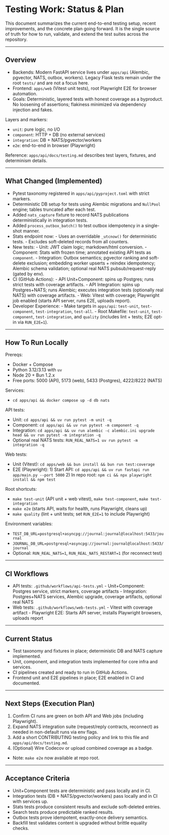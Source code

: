 # Testing Work: Status & Plan

This document summarizes the current end-to-end testing setup, recent improvements, and the concrete plan going forward. It is the single source of truth for how to run, validate, and extend the test suites across the repository.

---

## Overview

- Backends: Modern FastAPI service lives under `apps/api` (Alembic, pgvector, NATS, outbox, workers). Legacy Flask tests remain under the root `tests/` and are not a focus here.
- Frontend: `apps/web` (Vitest unit tests), root Playwright E2E for browser automation.
- Goals: Deterministic, layered tests with honest coverage as a byproduct. No loosening of assertions; flakiness minimized via dependency injection and fakes.

Layers and markers:
- `unit`: pure logic, no I/O
- `component`: HTTP + DB (no external services)
- `integration`: DB + NATS/pgvector/workers
- `e2e`: end-to-end in browser (Playwright)

Reference: `apps/api/docs/testing.md` describes test layers, fixtures, and determinism details.

---

## What Changed (Implemented)

- Pytest taxonomy registered in `apps/api/pyproject.toml` with strict markers.
- Deterministic DB setup for tests using Alembic migrations and `NullPool` engine; tables truncated after each test.
- Added `nats_capture` fixture to record NATS publications deterministically in integration tests.
- Added `process_outbox_batch()` to test outbox idempotency in a single-shot manner.
- Stats endpoint now:
      - Uses an overridable `_utcnow()` for deterministic tests.
      - Excludes soft-deleted records from all counters.
- New tests:
      - Unit: JWT claim logic; markdown/html conversion.
      - Component: Stats with frozen time; annotated existing API tests as `component`.
      - Integration: Outbox semantics; pgvector ranking and soft-delete exclusion; embedding worker upserts + reindex idempotency; Alembic schema validation; optional real NATS pubsub/request-reply (gated by env).
- CI (GitHub Actions):
      - API Unit+Component: spins up Postgres; runs strict tests with coverage artifacts.
      - API Integration: spins up Postgres+NATS; runs Alembic; executes integration tests (optionally real NATS) with coverage artifacts.
      - Web: Vitest with coverage; Playwright job enabled (starts API server, runs E2E, uploads report).
- Developer Experience:
      - Make targets in `apps/api`: `test-unit`, `test-component`, `test-integration`, `test-all`.
      - Root Makefile: `test-unit`, `test-component`, `test-integration`, and `quality` (includes lint + tests; E2E opt-in via `RUN_E2E=1`).

---

## How To Run Locally

Prereqs:
- Docker + Compose
- Python 3.12/3.13 with `uv`
- Node 20 + Bun 1.2.x
- Free ports: 5000 (API), 5173 (web), 5433 (Postgres), 4222/8222 (NATS)

Services:
- `cd apps/api && docker compose up -d db nats`

API tests:
- Unit: `cd apps/api && uv run pytest -m unit -q`
- Component: `cd apps/api && uv run pytest -m component -q`
- Integration: `cd apps/api && uv run alembic -c alembic.ini upgrade head && uv run pytest -m integration -q`
- Optional real NATS tests: `RUN_REAL_NATS=1 uv run pytest -m integration -q`

Web tests:
- Unit (Vitest): `cd apps/web && bun install && bun run test:coverage`
- E2E (Playwright):
        1) Start API: `cd apps/api && uv run fastapi run app/main.py --port 5000`
        2) In repo root: `npm ci && npx playwright install && npm test`

Root shortcuts:
- `make test-unit` (API unit + web vitest), `make test-component`, `make test-integration`
- `make e2e` (starts API, waits for health, runs Playwright, cleans up)
- `make quality` (lint + unit tests; set `RUN_E2E=1` to include Playwright)

Environment variables:
- `TEST_DB_URL=postgresql+asyncpg://journal:journal@localhost:5433/journal`
- `JOURNAL_DB_URL=postgresql+asyncpg://journal:journal@localhost:5433/journal`
- Optional: `RUN_REAL_NATS=1`, `RUN_REAL_NATS_RESTART=1` (for reconnect test)

---

## CI Workflows

- API tests: `.github/workflows/api-tests.yml`
      - Unit+Component: Postgres service, strict markers, coverage artifacts
      - Integration: Postgres+NATS services, Alembic upgrade, coverage artifacts, optional real NATS
- Web tests: `.github/workflows/web-tests.yml`
      - Vitest with coverage artifact
      - Playwright E2E: Starts API server, installs Playwright browsers, uploads report

---

## Current Status

- Test taxonomy and fixtures in place; deterministic DB and NATS capture implemented.
- Unit, component, and integration tests implemented for core infra and services.
- CI pipelines created and ready to run in GitHub Actions.
- Frontend unit and E2E pipelines in place; E2E enabled in CI and documented.

---

## Next Steps (Execution Plan)

1) Confirm CI runs are green on both API and Web jobs (including Playwright).
2) Expand NATS integration suite (request/reply contracts, reconnect) as needed in non-default runs via env flags.
3) Add a short CONTRIBUTING testing policy and link to this file and `apps/api/docs/testing.md`.
4) (Optional) Wire Codecov or upload combined coverage as a badge.
- Note: `make e2e` now available at repo root.

---

## Acceptance Criteria

- Unit+Component tests are deterministic and pass locally and in CI.
- Integration tests (DB + NATS/pgvector/workers) pass locally and in CI with services up.
- Stats tests produce consistent results and exclude soft-deleted entries.
- Search tests produce predictable ranked results.
- Outbox tests prove idempotent, exactly-once delivery semantics.
- Backfill test validates content is upgraded without brittle equality checks.
